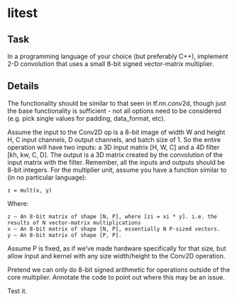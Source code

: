 # litest

## Task

In a programming language of your choice (but preferably C++), implement 2-D convolution that uses a
small 8-bit signed vector-matrix multiplier.

## Details

The functionality should be similar to that seen in tf.nn.conv2d, though just the base functionality is sufficient -
not all options need to be considered (e.g. pick single values for padding, data_format, etc).

Assume the input to the Conv2D op is a 8-bit image of width W and height H, C input channels, D output channels,
and batch size of 1. So the entire operation will have two inputs: a 3D input matrix [H, W, C] and a 4D filter
[kh, kw, C, D]. The output is a 3D matrix created by the convolution of the input matrix with the filter. Remember,
all the inputs and outputs should be 8-bit integers. For the multiplier unit, assume you have a function 
similar to (in no particular language):

    z = mult(x, y)

Where:

    z – An 8-bit matrix of shape [N, P], where [zi = xi * y]. i.e. the results of N vector-matrix multiplications
    x – An 8-bit matrix of shape [N, P], essentially N P-sized vectors.
    y – An 8-bit matrix of shape [P, P].

Assume P is fixed, as if we’ve made hardware specifically for that size, but allow input and kernel with any size
width/height to the Conv2D operation.

Pretend we can only do 8-bit signed arithmetic for operations outside of the core multiplier. Annotate the code to point out
where this may be an issue.

Test it.
